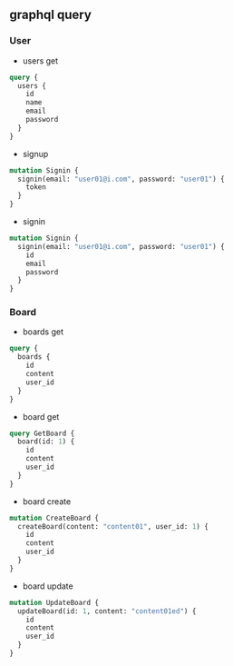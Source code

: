 ## graphql query

### User
- users get
```graphql
query {
  users {
    id
    name
    email
    password
  }
}
```

- signup
```graphql
mutation Signin {
  signin(email: "user01@i.com", password: "user01") {
    token
  }
}
```

- signin
```graphql
mutation Signin {
  signin(email: "user01@i.com", password: "user01") {
    id
    email
    password
  }
}
```

### Board
- boards get
```graphql
query {
  boards {
    id
    content
    user_id
  }
}
```

- board get
```graphql
query GetBoard {
  board(id: 1) {
    id
    content
    user_id
  }
}
```

- board create
```graphql
mutation CreateBoard {
  createBoard(content: "content01", user_id: 1) {
    id
    content
    user_id
  }
}
```

- board update
```graphql
mutation UpdateBoard {
  updateBoard(id: 1, content: "content01ed") {
    id
    content
    user_id
  }
}
```

